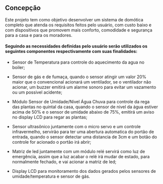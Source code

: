## Concepção

Este projeto tem como objetivo desenvolver um sistema de domótica completo que atenda os requisitos feitos pelo usuário, com custo baixo e com dispositivos que promovem mais conforto, comodidade e segurança para a casa e para os moradores.

#### Seguindo as necessidades definidas pelo usuário serão utilizados os seguintes componentes respectivamente com suas finalidades:

* Sensor de Temperatura para controle do aquecimento da agua no boiler;

* Sensor de gás e de fumaça, quando o sensor atingir um valor 20% maior que o convencional acionará um ventilador, se o ventilador não acionar, um buzzer emitirá um alarme sonoro  para evitar um vazamento ou um possivel acidente;

* Módulo Sensor de Umidade/Nível Água Chuva para controle da rega das plantas no quintal da casa, quando o sensor de nivel da água estiver acima de 50% e o sensor de umidade abaixo de 75%, emitirá um aviso no display LCD para regar as plantas;

* Sensor ultrasônico juntamente com o micro servo e um controle infravermelho, servirão para ter uma abertura automatica do portão de entrada, quando o sensor detectar uma distancia de 3cm e um botão do controle for acionado o portão irá abrir;

* Matriz de led juntamente com um módulo relé servirá como luz de emergência, assim que a luz acabar o relé irá mudar de estado, para normalmente fechado, e vai acionar a matriz de led;

* Display LCD para monitoramento dos dados gerados pelos sensores de umidade/temperatura e sensor de gás.
